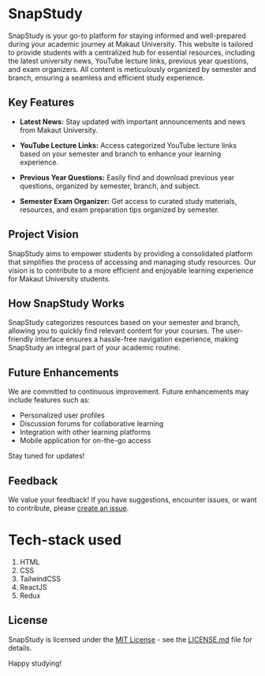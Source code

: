 # SnapStudy

SnapStudy is your go-to platform for staying informed and well-prepared during your academic journey at Makaut University. This website is tailored to provide students with a centralized hub for essential resources, including the latest university news, YouTube lecture links, previous year questions, and exam organizers. All content is meticulously organized by semester and branch, ensuring a seamless and efficient study experience.

## Key Features

- **Latest News:** Stay updated with important announcements and news from Makaut University.

- **YouTube Lecture Links:** Access categorized YouTube lecture links based on your semester and branch to enhance your learning experience.

- **Previous Year Questions:** Easily find and download previous year questions, organized by semester, branch, and subject.

- **Semester Exam Organizer:** Get access to curated study materials, resources, and exam preparation tips organized by semester.

## Project Vision

SnapStudy aims to empower students by providing a consolidated platform that simplifies the process of accessing and managing study resources. Our vision is to contribute to a more efficient and enjoyable learning experience for Makaut University students.

## How SnapStudy Works

SnapStudy categorizes resources based on your semester and branch, allowing you to quickly find relevant content for your courses. The user-friendly interface ensures a hassle-free navigation experience, making SnapStudy an integral part of your academic routine.

## Future Enhancements

We are committed to continuous improvement. Future enhancements may include features such as:

- Personalized user profiles
- Discussion forums for collaborative learning
- Integration with other learning platforms
- Mobile application for on-the-go access

Stay tuned for updates!

## Feedback

We value your feedback! If you have suggestions, encounter issues, or want to contribute, please [create an issue](https://github.com/PankajKumar1947/snap-study/issues).

# Tech-stack used

1. HTML
2. CSS
3. TailwindCSS
4. ReactJS
5. Redux

## License

SnapStudy is licensed under the [MIT License](LICENSE.md) - see the [LICENSE.md](LICENSE.md) file for details.

Happy studying!

